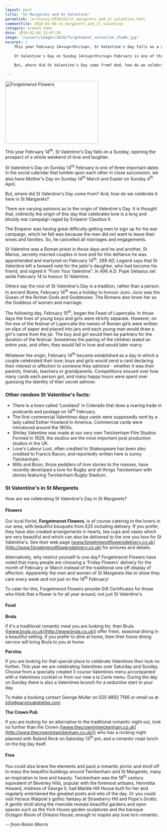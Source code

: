 ```yaml
---
layout: post
title: "St Margarets and St Valentine"
permalink: /archives/2010/02/st_margarets_and_st_valentine.html
commentfile: 2010-02-04-st_margarets_and_st_valentine
category: around_town
date: 2010-02-04 13:07:39
image: "/assets/images/2010/forgetmenot_valentine_thumb.jpg"
excerpt: |
    This year February 14<sup>th</sup>, St Valentine's Day falls on a Sunday, opening the prospect of a whole weekend of love and laughter.
    
    St Valentine's Day on Sunday 14<sup>th</sup> February is one of three important dates in the social calendar that tumble upon each other in close succession; we also have Mother's Day on Sunday 14<sup>th</sup> March and Easter on Sunday 4<sup>th</sup> April.
    
    But, where did St Valentine's Day come from? And, how do we celebrate it here in St Margarets?

---
```


<a href="/assets/images/2010/forgetmenot_valentine.jpg" title="See larger version of - Forgetmenot Flowers"><img src="/assets/images/2010/forgetmenot_valentine_thumb.jpg" width="300" height="202" alt="Forgetmenot Flowers" class="photo center" /></a>

This year February 14<sup>th</sup>, St Valentine's Day falls on a Sunday, opening the prospect of a whole weekend of love and laughter.

St Valentine's Day on Sunday 14<sup>th</sup> February is one of three important dates in the social calendar that tumble upon each other in close succession; we also have Mother's Day on Sunday 14<sup>th</sup> March and Easter on Sunday 4<sup>th</sup> April.

But, where did St Valentine's Day come from? And, how do we celebrate it here in St Margarets?

There are varying opinions as to the origin of Valentine's Day. It is thought that, indirectly the origin of this day that celebrates love is a long and bloody war campaign raged by Emperor Claudius II.

The Emperor was having great difficulty getting men to sign up for his war campaign, which he felt was because the men did not want to leave their wives and families. So, he cancelled all marriages and engagements.

St Valentine was a Roman priest in those days and he and another, St Marius, secretly married couples in love and for this defiance he was apprehended and martyred on February 14<sup>th</sup>, 269 AD. Legend says that St Valentine left a farewell note for the jailer's daughter, who had become his friend, and signed it "From Your Valentine". In 496 A.D. Pope Gelasius set aside February 14 to honour St Valentine.

Others say the root of St Valentine's Day is a tradition, rather than a person. In ancient Rome, February 14<sup>th</sup> was a holiday to honour Juno. Juno was the Queen of the Roman Gods and Goddesses. The Romans also knew her as the Goddess of women and marriage.

The following day, February 15<sup>th</sup>, began the Feast of Lupercalia. In those days the lives of young boys and girls were strictly separate. However, on the eve of the festival of Lupercalia the names of Roman girls were written on slips of paper and placed into jars and each young man would draw a girl's name from the jar. The boy and girl would then be partners for the duration of the festival. Sometimes the pairing of the children lasted an entire year, and often, they would fall in love and would later marry.

Whatever the origin, February 14<sup>th</sup> became established as a day in which a couple celebrated their love; boys and girls would send a card declaring their interest or affection to someone they admired - whether it was their parents, friends, teachers or grandparents. Competitions ensued over how many cards each person got, and many happy hours were spent over guessing the identity of their secret admirer.

### Other random St Valentine's facts:

-   There is a town called 'Loveland' in Colerado that does a roaring trade in postcards and postage on 14<sup>th</sup> February.
-   The first commercial Valentines days cards were supposedly sent by a lady called Esther Howland in America. Commercial cards were introduced around the 1800s.
-   Shirley Valentine was made at our very own Twickenham Film Studios. Formed in 1929, the studios are the most important post production studios in the UK.
-   Love's Labour Lost, often credited to Shakespeare has been also credited to Francis Bacon, and reportedly written here is sunny Twickenham.
-   Mills and Boon, those peddlers of love stories to the masses, have recently developed a love for Rugby and all things Twickenham with stories featuring Twickenham Rugby Stadium.

### St Valentine's in St Margarets

How are we celebrating St Valentine's Day in St Margarets?

#### Flowers

Our local florist, **Forgetmenot Flowers**, is of course catering to the lovers in our area, with beautiful bouquets from £25 including delivery. If you prefer, they have also created arrangements in hearts, tea cups and vases which are very beautiful and which can also be delivered to the one you love for St Valentine's. See their web page [www.forgetmenotflowersdelivery.co.uk](http://www.forgetmenotflowersdelivery.co.uk) for pictures and details.

Alternatively, why restrict yourself to one day? Forgetmenot Flowers have noted that many people are choosing a 'Friday Flowers' delivery for the month of February or March instead of the traditional one off display of affection. Apparently the men and women of St Margarets like to show they care every week and not just on the 14<sup>th</sup> February!

To cater for this, Forgetmenot Flowers provide Gift Certificates for those who think that a flower is for all year around, not just St Valentine's.

#### Food

**Brula**

If it's a traditional romantic meal you are looking for, then Brula ([www.brula.co.uk](http://www.brula.co.uk)) offer fresh, seasonal dining in a beautiful setting. If you prefer to dine at home, then their home dining service will bring Brula to you at home.

**Parvinu**

If you are looking for that special place to celebrate Valentines then look no further. This year we are celebrating Valentines over Saturday and Sunday. Choose from a specially created 3 course Valentines menu accompanied with a Valentines cocktail or from our new a la Carte menu. During the day on Sunday there is also a Valentines brunch for a seductive start to your day.

To make a booking contact George Muller on 020 8892 7166 or email us at <info@parvinuatphelps.com>

**The Crown Pub**

If you are looking for an alternative to the traditional romantic night out, look no further than the Crown ([www.thecrownintwickenham.co.uk](http://www.thecrownintwickenham.co.uk/)) who has a rocking night planned with Roland Rock on Saturday 13<sup>th</sup> pm, and a romantic roast lunch on the big day itself.

#### Free

You could also brave the elements and pack a romantic picnic and stroll off to enjoy the beautiful buildings around Twickenham and St Margarets, many an inspiration to love and beauty. Twickenham was the 18<sup>th</sup> century equivalent of Beverley Hills, popular with the foremost artisans. Henrietta Howard, mistress of George II, had Marble Hill House built for her and regularly entertained the greatest poets and wits of the day. Or you could visit Horace Walpole's gothic fantasy at Strawberry Hill and Pope's Grotto. A gentle stroll along the riverside reveals beautiful gardens and open spaces such as the York House garden sculptures and the baroque Octagon Room of Orleans House; enough to inspire any love lorn romantic.

<cite>-- from Roisin Morris</cite>
